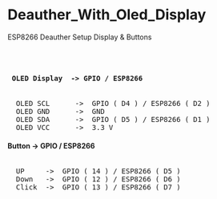 # Deauther_With_Oled_Display

ESP8266 Deauther Setup Display & Buttons

<pre>  
 <h4> OLED Display  -> GPIO / ESP8266 </h4>
  OLED SCL      ->  GPIO ( D4 ) / ESP8266 ( D2 )
  OLED GND      ->  GND
  OLED SDA      ->  GPIO ( D5 ) / ESP8266 ( D1 )
  OLED VCC      ->  3.3 V
</pre>
<h4> Button  -> GPIO / ESP8266 </h4>

<pre> 
  UP     ->  GPIO ( 14 ) / ESP8266 ( D5 )
  Down   ->  GPIO ( 12 ) / ESP8266 ( D6 )
  Click  ->  GPIO ( 13 ) / ESP8266 ( D7 )
 
<br>
<br>
